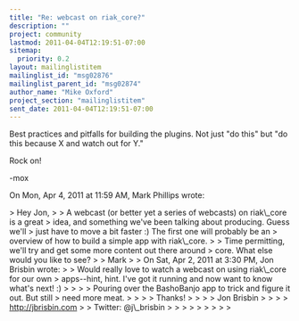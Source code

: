 ```yaml
---
title: "Re: webcast on riak_core?"
description: ""
project: community
lastmod: 2011-04-04T12:19:51-07:00
sitemap:
  priority: 0.2
layout: mailinglistitem
mailinglist_id: "msg02876"
mailinglist_parent_id: "msg02874"
author_name: "Mike Oxford"
project_section: "mailinglistitem"
sent_date: 2011-04-04T12:19:51-07:00
---
```



Best practices and pitfalls for building the plugins. Not just "do this"
but "do this because X and watch out for Y."

Rock on!

-mox

On Mon, Apr 4, 2011 at 11:59 AM, Mark Phillips  wrote:

&gt; Hey Jon,
&gt;
&gt; A webcast (or better yet a series of webcasts) on riak\\_core is a great
&gt; idea, and something we've been talking about producing. Guess we'll
&gt; just have to move a bit faster :) The first one will probably be an
&gt; overview of how to build a simple app with riak\\_core.
&gt;
&gt; Time permitting, we'll try and get some more content out there around
&gt; core. What else would you like to see?
&gt;
&gt; Mark
&gt;
&gt; On Sat, Apr 2, 2011 at 3:30 PM, Jon Brisbin  wrote:
&gt; &gt; Would really love to watch a webcast on using riak\\_core for our own
&gt; apps--hint, hint. I've got it running and now want to know what's next! :)
&gt; &gt;
&gt; &gt; Pouring over the BashoBanjo app to trick and figure it out. But still
&gt; need more meat.
&gt; &gt;
&gt; &gt; Thanks!
&gt; &gt;
&gt; &gt; Jon Brisbin
&gt; &gt;
&gt; &gt; http://jbrisbin.com
&gt; &gt; Twitter: @j\\_brisbin
&gt; &gt;
&gt; &gt;
&gt; &gt;
&gt; &gt;
&gt;

